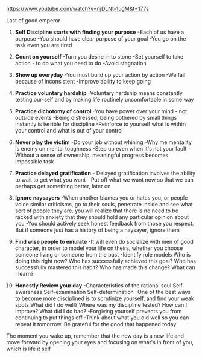 https://www.youtube.com/watch?v=njDLNt-1ugM&t=177s

Last of good emperor

1. **Self Discipline starts with finding your purpose**
		-Each of us have a purpose
		-You should have clear purpose of your goal
		-You go on the task even you are tired

2.  **Count on yourself**
		-Turn you desire in to stone
		-Set yourself to take action - to do what you need to do
		-Avoid stagnation

3.  **Show up everyday**
		-You must build up your action by action
		-We fail because of inconsistent
		-Improve ability to keep going

4. **Practice voluntary hardship**
		-Voluntary hardship means constantly testing our-self and by making life routinely uncomfortable in some way

5. **Practice dichotomy of control**
		-You have power over your mind - not outside events
		-Being distressed, being bothered by small things instantly is terrible for discipline
		-Reinforce to yourself what is within your control and what is out of your control

6. **Never play the victim**
		-Do your job without whining
		-Why me mentality is enemy on mental toughness
		-Step up even when it's not your fault
		-Without a sense of ownership, meaningful progress becomes impossible task

7. **Practice delayed gratification**
		- Delayed gratification involves the ability to wait to get what you want
		- Put off what we want now so that we can perhaps get something better, later on

8. **Ignore naysayers**
		-When another blames you or hates you, or people voice similar criticisms, go to their souls, penetrate inside and see what sort of people they are. you will realize that there is no need to be racked with anxiety that they should hold any particular opinion about you
		-You should actively seek honest feedback from those you respect. But if someone just has a history of being a naysayer, ignore them

9. **Find wise people to emulate**
		-It will even do socialize with men of good character, in order to model your life on theirs, whether you choose someone living or someone from the past
		-Identify role models
			Who is doing this right now?
			Who has successfully achieved this goal?
			Who has successfully mastered this habit?
			Who has made this change?
			What can I learn?

10. **Honestly Review your day**
		-Characteristics of the rational soul
			Self-awareness
			Self-examination
			Self-determination
		-One of the best ways to become more disciplined is to scrutinize yourself, and find your weak spots
			What did I do well?
			Where was my discipline tested?
			How can I improve?
			What did I do bad?
		-Forgiving yourself prevents you from continuing to put things off
		-Think about what you did well so you can repeat it tomorrow. Be grateful for the good that happened today

The moment you wake up, remember that the new day is a new life and move forward by opening your eyes and focusing on what's in front of you, which is life it self